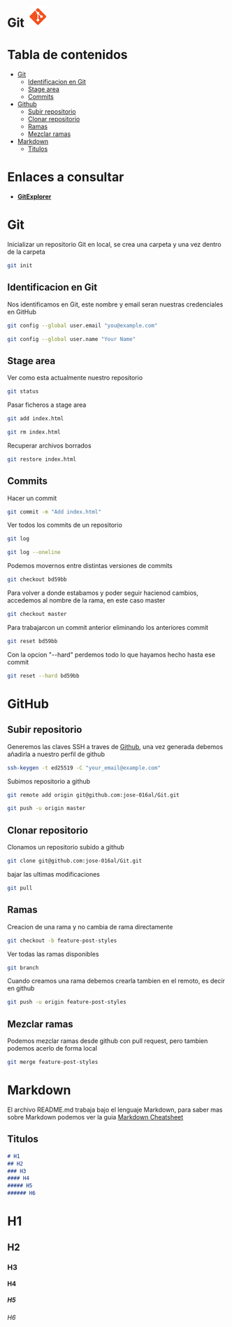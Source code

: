 # Git ![Git](./img/git.png)

# Tabla de contenidos
- [Git](#git)
  - [Identificacion en Git](#identificacion-en-git)
  - [Stage area](#stage-area)
  - [Commits](#commits)
- [Github](#github)
  - [Subir repositorio](#subir-repositorio)
  - [Clonar repositorio](#clonar-repositorio)
  - [Ramas](#ramas)
  - [Mezclar ramas](#mezclar-ramas)
- [Markdown](#markdown)
  - [Titulos](#titulos)

# Enlaces a consultar
- **[GitExplorer](https://gitexplorer.com/)**

# Git
Inicializar un repositorio Git en local, se crea una carpeta y una vez dentro de la carpeta 
```bash
git init 
```

## Identificacion en Git
Nos identificamos en Git, este nombre y email seran nuestras credenciales en GitHub
```bash
git config --global user.email "you@example.com"
```
```bash
git config --global user.name "Your Name"
```

## Stage area
Ver como esta actualmente nuestro repositorio
```bash
git status
```
Pasar ficheros a stage area
```bash
git add index.html
```
```bash
git rm index.html
```
Recuperar archivos borrados 
```bash
git restore index.html
```

## Commits
Hacer un commit
```bash
git commit -m "Add index.html"
```
Ver todos los commits de un repositorio
```bash
git log
```
```bash
git log --oneline
```
Podemos movernos entre distintas versiones de commits
```bash
git checkout bd59bb 
```
Para volver a donde estabamos y poder seguir hacienod cambios, accedemos al nombre de la rama, en este caso master
```bash
git checkout master
```
Para trabajarcon un commit anterior eliminando los anteriores commit 
```bash
git reset bd59bb
```
Con la opcion "--hard" perdemos todo lo que hayamos hecho hasta ese commit 
```bash
git reset --hard bd59bb
```

# GitHub

## Subir repositorio
Generemos las claves SSH a traves de [Github](https://docs.github.com/es/authentication/connecting-to-github-with-ssh/generating-a-new-ssh-key-and-adding-it-to-the-ssh-agent), una vez generada debemos añadirla a nuestro perfil de github
```bash
ssh-keygen -t ed25519 -C "your_email@example.com"
```
Subimos repositorio a github
```bash
git remote add origin git@github.com:jose-016al/Git.git
```
```bash
git push -u origin master
```

## Clonar repositorio
Clonamos un repositorio subido a github
```bash
git clone git@github.com:jose-016al/Git.git
```
bajar las ultimas modificaciones 
```bash
git pull
```

## Ramas
Creacion de una rama y no cambia de rama directamente
```bash
git checkout -b feature-post-styles
```
Ver todas las ramas disponibles
```bash
git branch
```
Cuando creamos una rama debemos crearla tambien en el remoto, es decir en github 
```bash
git push -u origin feature-post-styles
```

## Mezclar ramas
Podemos mezclar ramas desde github con pull request, pero tambien podemos acerlo de forma local
```bash
git merge feature-post-styles
```

# Markdown
El archivo README.md trabaja bajo el lenguaje Markdown, para saber mas sobre Markdown podemos ver la guia [Markdown Cheatsheet](https://github.com/adam-p/markdown-here/wiki/Markdown-Cheatsheet "Markdown Cheatsheet")

## Titulos
```markdown
# H1
## H2
### H3
#### H4
##### H5
###### H6
```
# H1
## H2
### H3
#### H4
##### H5
###### H6